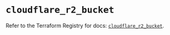 # `cloudflare_r2_bucket`

Refer to the Terraform Registry for docs: [`cloudflare_r2_bucket`](https://registry.terraform.io/providers/cloudflare/cloudflare/4.12.0/docs/resources/r2_bucket).
